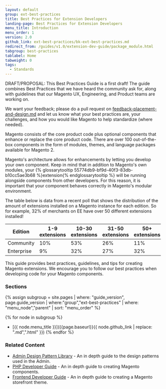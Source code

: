 ```yaml
---
layout: default
group: ext-best-practices
title: Best Practices for Extension Developers
landing-page: Best Practices for Extension Developers
menu_title: Introduction
menu_order: 1
version: 2.0
github_link: ext-best-practices/bk-ext-best-practices.md
redirect_from: /guides/v1.0/extension-dev-guide/package_module.html
tabgroup: best-practices
tablabel: Home
tabweight: 0
tags:
  - Standards
---
```


<div class="bs-callout bs-callout-info" id="info">
  <p>DRAFT/PROPOSAL: This Best Practices Guide is a first draft! The guide combines Best Practices that we have heard the community ask for, along with guidelines that our Magento UX, Engineering, and Product teams are working on.
  <p></p>
We want your feedback; please do a pull request on <a href="https://github.com/magento/devdocs/tree/develop/guides/v2.0/ext-best-practices/admin/feedback-placement-and-design.md" target="_blank">feedback-placement-and-design.md</a> and let us know what your best practices are, your challenges, and how you would like Magento to help standardize (where needed).
  </p>
</div>

Magento consists of the core product code plus optional components that enhance or replace the core product code. There are over 100 out-of-the-box components in the form of modules, themes, and language packages available for Magento 2.

Magento's architecture allows for enhancements by letting you develop your own component. Keep in mind that in addition to Magento's own modules, your {% glossarytooltip 55774db9-bf9d-40f3-83db-b10cc5ae3b68 %}extension{% endglossarytooltip %} will be running alongside components from other developers. For this reason, it is important that your component behaves correctly in Magento's modular environment.

The table below is data from a recent poll that shows the distribution of the amount of extensions installed on a Magento instance for each edition. So for example, 32% of merchants on EE have over 50 different extensions installed!

| Edition   | 1-9 extensions | 10-30 extensions| 31-50 extensions| 50+ extensions|
| --------- | --- | ----- | ----- | --- |
| Community | 10% | 53%   | 26%   | 11% |
| Enterprise| 9%  | 32%   | 27%   | 32% |

This guide provides best practices, guidelines, and tips for creating Magento extensions.  We encourage you to follow our best practices when developing code for your Magento components.

### Sections

{% assign subgroup = site.pages | where: "guide_version", page.guide_version | where:"group","ext-best-practices" | where: "menu_node","parent" | sort: "menu_order" %}

{% for node in subgroup %}
*  [{{ node.menu_title }}]({{page.baseurl}}{{ node.github_link | replace: ".md",".html" }})
{% endfor %}

### Related Content

* [Admin Design Pattern Library]({{page.baseurl}}pattern-library/bk-pattern.html) - An in depth guide to the design patterns used in the Admin.
* [PHP Developer Guide]({{page.baseurl}}extension-dev-guide/bk-extension-dev-guide.html) - An in depth guide to creating Magento components.
* [Frontend Developer Guide]({{page.baseurl}}frontend-dev-guide/bk-frontend-dev-guide.html) - An in depth guide to creating a Magento storefront theme.
